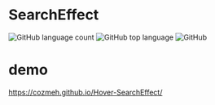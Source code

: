 # SearchEffect
![GitHub language count](https://img.shields.io/github/languages/count/Cozmeh/Hover-SearchEffect?style=for-the-badge) ![GitHub top language](https://img.shields.io/github/languages/top/Cozmeh/Hover-SearchEffect?style=for-the-badge) ![GitHub](https://img.shields.io/github/license/Cozmeh/Hover-SearchEffect?style=for-the-badge)


# demo
https://cozmeh.github.io/Hover-SearchEffect/
